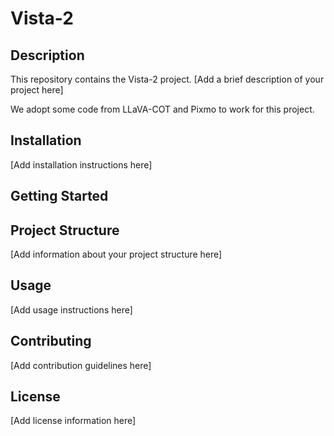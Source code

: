 # Vista-2

## Description
This repository contains the Vista-2 project. [Add a brief description of your project here]

We adopt some code from LLaVA-COT and Pixmo to work for this project.

## Installation
[Add installation instructions here]

## Getting Started

## Project Structure
[Add information about your project structure here]

## Usage
[Add usage instructions here]

## Contributing
[Add contribution guidelines here]

## License
[Add license information here]

